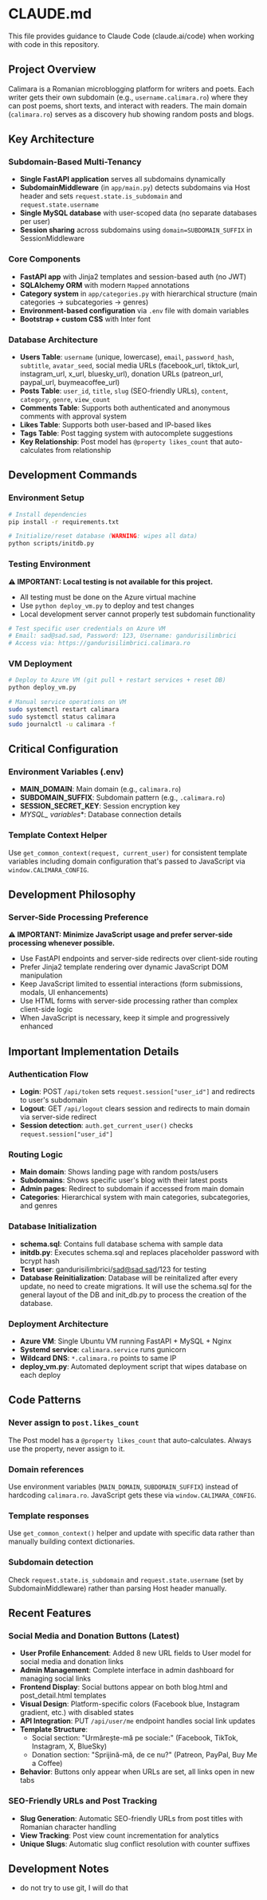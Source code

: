 # CLAUDE.md

This file provides guidance to Claude Code (claude.ai/code) when working with code in this repository.

## Project Overview

Calimara is a Romanian microblogging platform for writers and poets. Each writer gets their own subdomain (e.g., `username.calimara.ro`) where they can post poems, short texts, and interact with readers. The main domain (`calimara.ro`) serves as a discovery hub showing random posts and blogs.

## Key Architecture

### Subdomain-Based Multi-Tenancy
- **Single FastAPI application** serves all subdomains dynamically
- **SubdomainMiddleware** (in `app/main.py`) detects subdomains via Host header and sets `request.state.is_subdomain` and `request.state.username`
- **Single MySQL database** with user-scoped data (no separate databases per user)
- **Session sharing** across subdomains using `domain=SUBDOMAIN_SUFFIX` in SessionMiddleware

### Core Components
- **FastAPI app** with Jinja2 templates and session-based auth (no JWT)
- **SQLAlchemy ORM** with modern `Mapped` annotations
- **Category system** in `app/categories.py` with hierarchical structure (main categories → subcategories → genres)
- **Environment-based configuration** via `.env` file with domain variables
- **Bootstrap + custom CSS** with Inter font

### Database Architecture
- **Users Table**: `username` (unique, lowercase), `email`, `password_hash`, `subtitle`, `avatar_seed`, social media URLs (facebook_url, tiktok_url, instagram_url, x_url, bluesky_url), donation URLs (patreon_url, paypal_url, buymeacoffee_url)
- **Posts Table**: `user_id`, `title`, `slug` (SEO-friendly URLs), `content`, `category`, `genre`, `view_count`
- **Comments Table**: Supports both authenticated and anonymous comments with approval system
- **Likes Table**: Supports both user-based and IP-based likes
- **Tags Table**: Post tagging system with autocomplete suggestions
- **Key Relationship**: Post model has `@property likes_count` that auto-calculates from relationship

## Development Commands

### Environment Setup
```bash
# Install dependencies
pip install -r requirements.txt

# Initialize/reset database (WARNING: wipes all data)
python scripts/initdb.py
```

### Testing Environment
**⚠️ IMPORTANT: Local testing is not available for this project.**
- All testing must be done on the Azure virtual machine
- Use `python deploy_vm.py` to deploy and test changes
- Local development server cannot properly test subdomain functionality

```bash
# Test specific user credentials on Azure VM
# Email: sad@sad.sad, Password: 123, Username: gandurisilimbrici
# Access via: https://gandurisilimbrici.calimara.ro
```

### VM Deployment
```bash
# Deploy to Azure VM (git pull + restart services + reset DB)
python deploy_vm.py

# Manual service operations on VM
sudo systemctl restart calimara
sudo systemctl status calimara
sudo journalctl -u calimara -f
```

## Critical Configuration

### Environment Variables (.env)
- **MAIN_DOMAIN**: Main domain (e.g., `calimara.ro`)
- **SUBDOMAIN_SUFFIX**: Subdomain pattern (e.g., `.calimara.ro`)
- **SESSION_SECRET_KEY**: Session encryption key
- **MYSQL_* variables**: Database connection details

### Template Context Helper
Use `get_common_context(request, current_user)` for consistent template variables including domain configuration that's passed to JavaScript via `window.CALIMARA_CONFIG`.

## Development Philosophy

### Server-Side Processing Preference
**⚠️ IMPORTANT: Minimize JavaScript usage and prefer server-side processing whenever possible.**
- Use FastAPI endpoints and server-side redirects over client-side routing
- Prefer Jinja2 template rendering over dynamic JavaScript DOM manipulation  
- Keep JavaScript limited to essential interactions (form submissions, modals, UI enhancements)
- Use HTML forms with server-side processing rather than complex client-side logic
- When JavaScript is necessary, keep it simple and progressively enhanced

## Important Implementation Details

### Authentication Flow
- **Login**: POST `/api/token` sets `request.session["user_id"]` and redirects to user's subdomain
- **Logout**: GET `/api/logout` clears session and redirects to main domain via server-side redirect
- **Session detection**: `auth.get_current_user()` checks `request.session["user_id"]`

### Routing Logic
- **Main domain**: Shows landing page with random posts/users
- **Subdomains**: Shows specific user's blog with their latest posts
- **Admin pages**: Redirect to subdomain if accessed from main domain
- **Categories**: Hierarchical system with main categories, subcategories, and genres

### Database Initialization
- **schema.sql**: Contains full database schema with sample data
- **initdb.py**: Executes schema.sql and replaces placeholder password with bcrypt hash
- **Test user**: gandurisilimbrici/sad@sad.sad/123 for testing
- **Database Reinitialization**: Database will be reinitalized after every update, no need to create migrations. It will use the schema.sql for the general layout of the DB and init_db.py to process the creation of the database.

### Deployment Architecture
- **Azure VM**: Single Ubuntu VM running FastAPI + MySQL + Nginx
- **Systemd service**: `calimara.service` runs gunicorn
- **Wildcard DNS**: `*.calimara.ro` points to same IP
- **deploy_vm.py**: Automated deployment script that wipes database on each deploy

## Code Patterns

### Never assign to `post.likes_count`
The Post model has a `@property likes_count` that auto-calculates. Always use the property, never assign to it.

### Domain references
Use environment variables (`MAIN_DOMAIN`, `SUBDOMAIN_SUFFIX`) instead of hardcoding `calimara.ro`. JavaScript gets these via `window.CALIMARA_CONFIG`.

### Template responses
Use `get_common_context()` helper and update with specific data rather than manually building context dictionaries.

### Subdomain detection
Check `request.state.is_subdomain` and `request.state.username` (set by SubdomainMiddleware) rather than parsing Host header manually.

## Recent Features

### Social Media and Donation Buttons (Latest)
- **User Profile Enhancement**: Added 8 new URL fields to User model for social media and donation links
- **Admin Management**: Complete interface in admin dashboard for managing social links
- **Frontend Display**: Social buttons appear on both blog.html and post_detail.html templates
- **Visual Design**: Platform-specific colors (Facebook blue, Instagram gradient, etc.) with disabled states
- **API Integration**: PUT `/api/user/me` endpoint handles social link updates
- **Template Structure**: 
  - Social section: "Urmărește-mă pe sociale:" (Facebook, TikTok, Instagram, X, BlueSky)
  - Donation section: "Sprijină-mă, de ce nu?" (Patreon, PayPal, Buy Me a Coffee)
- **Behavior**: Buttons only appear when URLs are set, all links open in new tabs

### SEO-Friendly URLs and Post Tracking
- **Slug Generation**: Automatic SEO-friendly URLs from post titles with Romanian character handling
- **View Tracking**: Post view count incrementation for analytics
- **Unique Slugs**: Automatic slug conflict resolution with counter suffixes

## Development Notes
- do not try to use git, I will do that